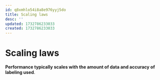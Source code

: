 ```yaml
---
id: q8xmhlo54i8a8e976yyj5do
title: Scaling laws
desc: ''
updated: 1732786233033
created: 1732786233033
---
```



# Scaling laws
**Performance typically scales with the amount of data and
accuracy of labeling used**.

